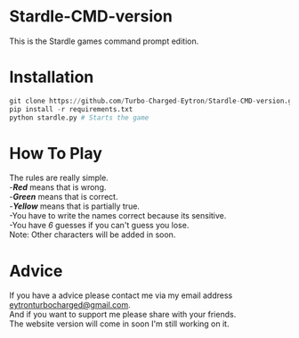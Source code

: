 # Stardle-CMD-version
This is the Stardle games command prompt edition.

# Installation
```python
git clone https://github.com/Turbo-Charged-Eytron/Stardle-CMD-version.git
pip install -r requirements.txt
python stardle.py # Starts the game
```
# How To Play
The rules are really simple.<br>
-___Red___ means that is wrong.<br>
-___Green___ means that is correct.<br>
-___Yellow___ means that is partially true.<br>
-You have to write the names correct because its sensitive.<br>
-You have *6* guesses if you can't guess you lose.<br>
Note: Other characters will be added in soon.

# Advice
If you have a advice please contact me via my email address eytronturbocharged@gmail.com.<br>
And if you want to support me please share with your friends.<br>
The website version will come in soon I'm still working on it.<br>

